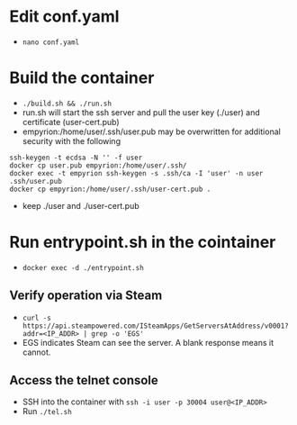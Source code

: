 # Edit conf.yaml
- `nano conf.yaml`

# Build the container
- `./build.sh && ./run.sh`
- run.sh will start the ssh server and pull the user key (./user) and certificate (user-cert.pub)
- empyrion:/home/user/.ssh/user.pub may be overwritten for additional security with the following
```
ssh-keygen -t ecdsa -N '' -f user
docker cp user.pub empyrion:/home/user/.ssh/
docker exec -t empyrion ssh-keygen -s .ssh/ca -I 'user' -n user .ssh/user.pub
docker cp empyrion:/home/user/.ssh/user-cert.pub .
```
- keep ./user and ./user-cert.pub

# Run entrypoint.sh in the cointainer
- `docker exec -d ./entrypoint.sh`

## Verify operation via Steam
- `curl -s https://api.steampowered.com/ISteamApps/GetServersAtAddress/v0001?addr=<IP_ADDR> | grep -o 'EGS'`
- EGS indicates Steam can see the server. A blank response means it cannot.

## Access the telnet console
- SSH into the container with `ssh -i user -p 30004 user@<IP_ADDR>`
- Run `./tel.sh`
